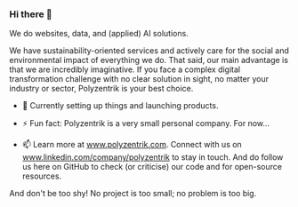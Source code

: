 ### Hi there 👋

We do websites, data, and (applied) AI solutions.

We have sustainability-oriented services and actively care for the social and environmental impact of everything we do. That said, our main advantage is that we are incredibly imaginative. If you face a complex digital transformation challenge with no clear solution in sight, no matter your industry or sector, Polyzentrik is your best choice.

- 🌱 Currently setting up things and launching products.
- ⚡ Fun fact: Polyzentrik is a very small personal company. For now...

- 📫 Learn more at www.polyzentrik.com. Connect with us on www.linkedin.com/company/polyzentrik to stay in touch. And do follow us here on GitHub to check (or criticise) our code and for open-source resources.

And don't be too shy! No project is too small; no problem is too big.


